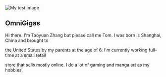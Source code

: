 <img src="" alt="My test image" />

## OmniGigas

Hi there. I'm Taoyuan Zhang but please call me Tom. I was born is Shanghai, China and brought to

the United States by my parents at the age of 6. I'm currently working full-time at a small retail

store that sells mostly online. I do a lot of gaming and manga art as my hobbies.
